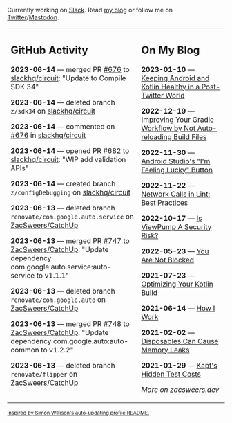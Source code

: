 Currently working on [Slack](https://slack.com/). Read [my blog](https://zacsweers.dev/) or follow me on [Twitter](https://twitter.com/ZacSweers)/[Mastodon](https://hachyderm.io/@ZacSweers).

<table><tr><td valign="top" width="60%">

## GitHub Activity
<!-- githubActivity starts -->
**2023-06-14** — merged PR [#676](https://github.com/slackhq/circuit/pull/676) to [slackhq/circuit](https://github.com/slackhq/circuit): "Update to Compile SDK 34"

**2023-06-14** — deleted branch `z/sdk34` on [slackhq/circuit](https://github.com/slackhq/circuit)

**2023-06-14** — commented on [#676](https://github.com/slackhq/circuit/pull/676#issuecomment-1592199332) in [slackhq/circuit](https://github.com/slackhq/circuit)

**2023-06-14** — opened PR [#682](https://github.com/slackhq/circuit/pull/682) to [slackhq/circuit](https://github.com/slackhq/circuit): "WIP add validation APIs"

**2023-06-14** — created branch `z/configDebugging` on [slackhq/circuit](https://github.com/slackhq/circuit)

**2023-06-13** — deleted branch `renovate/com.google.auto.service` on [ZacSweers/CatchUp](https://github.com/ZacSweers/CatchUp)

**2023-06-13** — merged PR [#747](https://github.com/ZacSweers/CatchUp/pull/747) to [ZacSweers/CatchUp](https://github.com/ZacSweers/CatchUp): "Update dependency com.google.auto.service:auto-service to v1.1.1"

**2023-06-13** — deleted branch `renovate/com.google.auto` on [ZacSweers/CatchUp](https://github.com/ZacSweers/CatchUp)

**2023-06-13** — merged PR [#748](https://github.com/ZacSweers/CatchUp/pull/748) to [ZacSweers/CatchUp](https://github.com/ZacSweers/CatchUp): "Update dependency com.google.auto:auto-common to v1.2.2"

**2023-06-13** — deleted branch `renovate/flipper` on [ZacSweers/CatchUp](https://github.com/ZacSweers/CatchUp)
<!-- githubActivity ends -->
</td><td valign="top" width="40%">

## On My Blog
<!-- blog starts -->
**2023-01-10** — [Keeping Android and Kotlin Healthy in a Post-Twitter World](https://www.zacsweers.dev/keeping-android-healthy/)

**2022-12-19** — [Improving Your Gradle Workflow by Not Auto-reloading Build Files](https://www.zacsweers.dev/improving-your-workflow-by-not-auto-reloading-build-files/)

**2022-11-30** — [Android Studio's "I'm Feeling Lucky" Button](https://www.zacsweers.dev/android-studios-im-feeling-lucky-button/)

**2022-11-22** — [Network Calls in Lint: Best Practices](https://www.zacsweers.dev/network-calls-in-lint-best-practices/)

**2022-10-17** — [Is ViewPump A Security Risk?](https://www.zacsweers.dev/is-viewpump-a-security-risk/)

**2022-05-23** — [You Are Not Blocked](https://www.zacsweers.dev/you-are-not-blocked/)

**2021-07-23** — [Optimizing Your Kotlin Build](https://www.zacsweers.dev/optimizing-your-kotlin-build/)

**2021-06-14** — [How I Work](https://www.zacsweers.dev/how-i-work/)

**2021-02-02** — [Disposables Can Cause Memory Leaks](https://www.zacsweers.dev/disposables-can-cause-memory-leaks/)

**2021-01-29** — [Kapt's Hidden Test Costs](https://www.zacsweers.dev/kapts-hidden-test-costs/)
<!-- blog ends -->
_More on [zacsweers.dev](https://zacsweers.dev/)_
</td></tr></table>

<sub><a href="https://simonwillison.net/2020/Jul/10/self-updating-profile-readme/">Inspired by Simon Willison's auto-updating profile README.</a></sub>